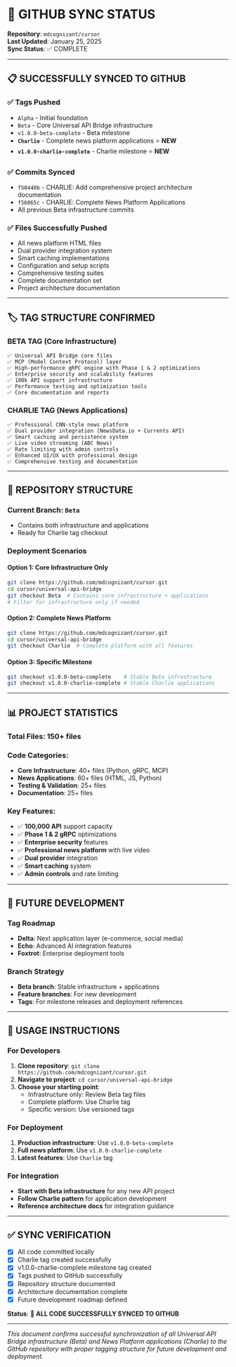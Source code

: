 # 🚀 GITHUB SYNC STATUS

**Repository**: `mdcognizant/cursor`  
**Last Updated**: January 25, 2025  
**Sync Status**: ✅ COMPLETE

---

## 📋 **SUCCESSFULLY SYNCED TO GITHUB**

### **✅ Tags Pushed**
- `Alpha` - Initial foundation
- `Beta` - Core Universal API Bridge infrastructure  
- `v1.0.0-beta-complete` - Beta milestone
- **`Charlie`** - Complete news platform applications ⭐ **NEW**
- **`v1.0.0-charlie-complete`** - Charlie milestone ⭐ **NEW**

### **✅ Commits Synced**
- `f50440b` - CHARLIE: Add comprehensive project architecture documentation
- `f56065c` - CHARLIE: Complete News Platform Applications
- All previous Beta infrastructure commits

### **✅ Files Successfully Pushed**
- All news platform HTML files
- Dual provider integration system
- Smart caching implementations  
- Configuration and setup scripts
- Comprehensive testing suites
- Complete documentation set
- Project architecture documentation

---

## 🏷️ **TAG STRUCTURE CONFIRMED**

### **BETA TAG (Core Infrastructure)**
```
✅ Universal API Bridge core files
✅ MCP (Model Context Protocol) layer
✅ High-performance gRPC engine with Phase 1 & 2 optimizations
✅ Enterprise security and scalability features
✅ 100k API support infrastructure
✅ Performance testing and optimization tools
✅ Core documentation and reports
```

### **CHARLIE TAG (News Applications)**
```
✅ Professional CNN-style news platform
✅ Dual provider integration (NewsData.io + Currents API)
✅ Smart caching and persistence system
✅ Live video streaming (ABC News)
✅ Rate limiting with admin controls
✅ Enhanced UI/UX with professional design
✅ Comprehensive testing and documentation
```

---

## 🔄 **REPOSITORY STRUCTURE**

### **Current Branch**: `Beta`
- Contains both infrastructure and applications
- Ready for Charlie tag checkout

### **Deployment Scenarios**

#### **Option 1: Core Infrastructure Only**
```bash
git clone https://github.com/mdcognizant/cursor.git
cd cursor/universal-api-bridge
git checkout Beta  # Contains core infrastructure + applications
# Filter for infrastructure only if needed
```

#### **Option 2: Complete News Platform**
```bash
git clone https://github.com/mdcognizant/cursor.git
cd cursor/universal-api-bridge  
git checkout Charlie  # Complete platform with all features
```

#### **Option 3: Specific Milestone**
```bash
git checkout v1.0.0-beta-complete    # Stable Beta infrastructure
git checkout v1.0.0-charlie-complete # Stable Charlie applications
```

---

## 📊 **PROJECT STATISTICS**

### **Total Files**: 150+ files
### **Code Categories**:
- **Core Infrastructure**: 40+ files (Python, gRPC, MCP)
- **News Applications**: 60+ files (HTML, JS, Python)
- **Testing & Validation**: 25+ files
- **Documentation**: 25+ files

### **Key Features**:
- ✅ **100,000 API** support capacity
- ✅ **Phase 1 & 2 gRPC** optimizations  
- ✅ **Enterprise security** features
- ✅ **Professional news platform** with live video
- ✅ **Dual provider** integration
- ✅ **Smart caching** system
- ✅ **Admin controls** and rate limiting

---

## 🎯 **FUTURE DEVELOPMENT**

### **Tag Roadmap**
- **Delta**: Next application layer (e-commerce, social media)
- **Echo**: Advanced AI integration features  
- **Foxtrot**: Enterprise deployment tools

### **Branch Strategy**
- **Beta branch**: Stable infrastructure + applications
- **Feature branches**: For new development
- **Tags**: For milestone releases and deployment references

---

## 📝 **USAGE INSTRUCTIONS**

### **For Developers**
1. **Clone repository**: `git clone https://github.com/mdcognizant/cursor.git`
2. **Navigate to project**: `cd cursor/universal-api-bridge`
3. **Choose your starting point**:
   - Infrastructure only: Review Beta tag files
   - Complete platform: Use Charlie tag
   - Specific version: Use versioned tags

### **For Deployment**
1. **Production infrastructure**: Use `v1.0.0-beta-complete`
2. **Full news platform**: Use `v1.0.0-charlie-complete`
3. **Latest features**: Use `Charlie` tag

### **For Integration**
- **Start with Beta infrastructure** for any new API project
- **Follow Charlie pattern** for application development
- **Reference architecture docs** for integration guidance

---

## ✅ **SYNC VERIFICATION**

- [x] All code committed locally
- [x] Charlie tag created successfully  
- [x] v1.0.0-charlie-complete milestone tag created
- [x] Tags pushed to GitHub successfully
- [x] Repository structure documented
- [x] Architecture documentation complete
- [x] Future development roadmap defined

**Status**: 🎉 **ALL CODE SUCCESSFULLY SYNCED TO GITHUB**

---

*This document confirms successful synchronization of all Universal API Bridge infrastructure (Beta) and News Platform applications (Charlie) to the GitHub repository with proper tagging structure for future development and deployment.* 